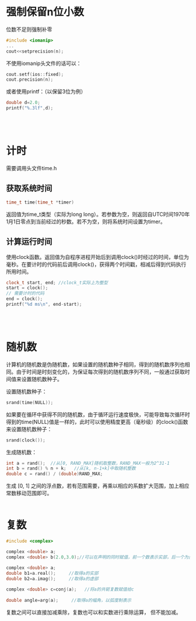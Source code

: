 # 强制保留n位小数
位数不足则强制补零
```cpp
#include <iomanip>
...
cout<<setprecision(n);
```
不使用iomanip头文件的话可以：
```cpp
cout.setf(ios::fixed);
cout.precision(n);
```
或者使用printf：（以保留3位为例）
```cpp
double d=2.0;
printf("%.3lf",d);
```
<br/><br/>


# 计时
需要调用头文件time.h

## 获取系统时间

```cpp
time_t time(time_t *timer)
```
返回值为time_t类型（实际为long long）。若参数为空，则返回自UTC时间1970年1月1日零点到当前经过的秒数。若不为空，则将系统时间设置为timer。

## 计算运行时间

使用clock函数。返回值为自程序进程开始后到调用clock()时经过的时间，单位为毫秒。在要计时的代码前后调用clock()，获得两个时间戳，相减后得到代码执行所用时间。

```cpp
clock_t start, end; //clock_t实际上为整型
start = clock();
// 需要计时的代码
end = clock();
printf("%d ms\n", end-start);
```
<br/><br/>


# 随机数
计算机的随机数是伪随机数，如果设置的随机数种子相同，得到的随机数序列也相同。由于时间是时刻变化的，为保证每次得到的随机数序列不同，一般通过获取时间值来设置随机数种子。

设置随机数种子：
```cpp
srand(time(NULL)); 
```
如果要在循环中获得不同的随机数，由于循环运行速度极快，可能导致每次循环时得到的time(NULL)值是一样的，此时可以使用精度更高（毫秒级）的clock()函数来设置随机数种子：
```cpp
srand(clock()); 
```

生成随机数：
```cpp
int a = rand();  //从[0, RAND_MAX]随机取整数，RAND_MAX一般为2^31-1
int b = rand() % n + k;   //从[k, n-1+k]中取随机整数
double c = rand() / (double)RAND_MAX;  
```
生成 [0, 1] 之间的浮点数，若有范围需要，再乘以相应的系数扩大范围，加上相应常数移动范围即可。
<br/><br/>
 

# 复数
```cpp
#include <complex>

complex <double> a;   
complex <double> b(2.0,3.0);//可以在声明的同时赋值，前一个数表示实部，后一个为虚部

complex <double> a;
double b1=a.real();     //取得a的实部
double b2=a.imag();     //取得a的虚部
 
complex <double> c=conj(a);   //将a的共轭复数赋值给c
 
double angle=arg(a);     //取得a的幅角，以弧度制表示
```
复数之间可以直接加减乘除，复数也可以和实数进行乘除运算， 但不能加减。
<br/><br/>
